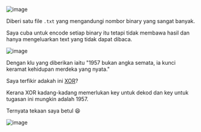 ![image](https://github.com/6D756E6972/3108CTF/assets/129729880/c3c9cded-a25b-484b-92a6-dafd684ce789)

Diberi satu file `.txt` yang mengandungi nombor binary yang sangat banyak.

Saya cuba untuk encode setiap binary itu tetapi tidak membawa hasil dan hanya mengeluarkan text yang tidak dapat dibaca.

![image](https://github.com/6D756E6972/3108CTF/assets/129729880/d3a96d19-4ca0-446b-ad1b-0c13f45396f8)

Dengan klu yang diberikan iaitu "1957 bukan angka semata, ia kunci keramat kehidupan merdeka yang nyata."

Saya terfikir adakah ini [XOR](https://en.wikipedia.org/wiki/XOR_cipher)?

Kerana XOR kadang-kadang memerlukan key untuk dekod dan key untuk tugasan ini mungkin adalah 1957.

Ternyata tekaan saya betul 😆

![image](https://github.com/6D756E6972/3108CTF/assets/129729880/6a559020-7db4-405b-8f70-ed10d33f2402)
